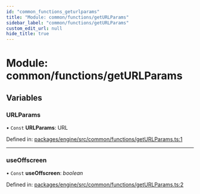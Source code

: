 ```yaml
---
id: "common_functions_geturlparams"
title: "Module: common/functions/getURLParams"
sidebar_label: "common/functions/getURLParams"
custom_edit_url: null
hide_title: true
---
```


# Module: common/functions/getURLParams

## Variables

### URLParams

• `Const` **URLParams**: URL

Defined in: [packages/engine/src/common/functions/getURLParams.ts:1](https://github.com/xr3ngine/xr3ngine/blob/716a06460/packages/engine/src/common/functions/getURLParams.ts#L1)

___

### useOffscreen

• `Const` **useOffscreen**: *boolean*

Defined in: [packages/engine/src/common/functions/getURLParams.ts:2](https://github.com/xr3ngine/xr3ngine/blob/716a06460/packages/engine/src/common/functions/getURLParams.ts#L2)
